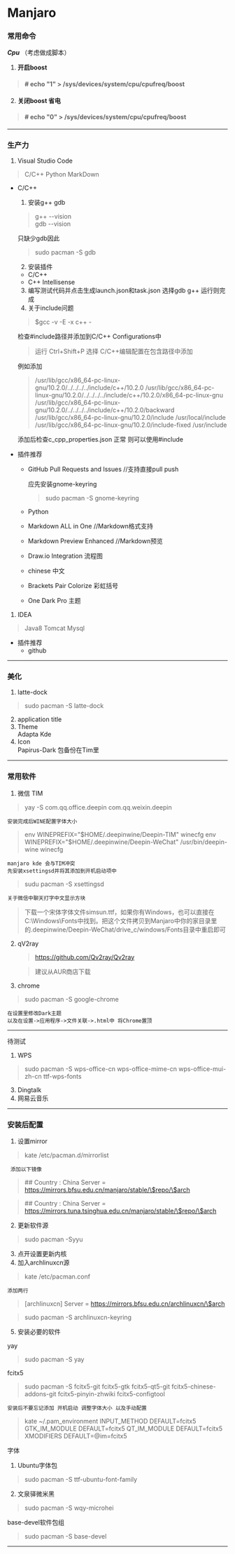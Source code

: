 # __Manjaro__

### __常用命令__
___Cpu___ （考虑做成脚本）
1.  __开启boost__ 
>#### # echo "1" > /sys/devices/system/cpu/cpufreq/boost
2. __关闭boost 省电__
>#### # echo "0" > /sys/devices/system/cpu/cpufreq/boost

***
### __生产力__
1.  Visual Studio Code
   >C/C++ Python MarkDown 

* C/C++   
    1. 安装g++ gdb   
    >g++ --vision  
    >gdb --vision   

    只缺少gdb因此
    >sudo pacman -S gdb
    2. 安装插件
    * C/C++
    * C++ Intellisense
  
    3. 编写测试代码并点击生成launch.json和task.json 选择gdb g++ 运行则完成
    4. 关于include问题
    >\$gcc -v -E -x c++ -    

    检查#include路径并添加到C/C++ Configurations中
    >运行 Ctrl+Shift+P 选择 C/C++编辑配置在包含路径中添加
    
    例如添加
     
    >/usr/lib/gcc/x86_64-pc-linux-gnu/10.2.0/../../../../include/c++/10.2.0
    >/usr/lib/gcc/x86_64-pc-linux-gnu/10.2.0/../../../../include/c++/10.2.0/x86_64-pc-linux-gnu
    >/usr/lib/gcc/x86_64-pc-linux-gnu/10.2.0/../../../../include/c++/10.2.0/backward
    >/usr/lib/gcc/x86_64-pc-linux-gnu/10.2.0/include
    >/usr/local/include
    >/usr/lib/gcc/x86_64-pc-linux-gnu/10.2.0/include-fixed
    >/usr/include

    添加后检查c_cpp_properties.json
    正常 则可以使用#include  
   
* 插件推荐
  * GitHub Pull Requests and Issues
    //支持直接pull push
    
    应先安装gnome-keyring
    >sudo pacman -S gnome-keyring

  * Python  
  * Markdown ALL in One  //Markdown格式支持
  * Markdown Preview Enhanced //Markdown预览
  * Draw.io Integration  流程图
  * chinese   中文
  * Brackets Pair Colorize 彩虹括号
  * One Dark Pro 主题

1. IDEA
>Java8 Tomcat Mysql 
* 插件推荐
  * github
***
### 美化
1. latte-dock
>sudo pacman -S latte-dock
2. application title
3. Theme    
    Adapta Kde
4. Icon  
   Papirus-Dark 包备份在Tim里
***
### __常用软件__
1. 微信 TIM
>yay -S com.qq.office.deepin com.qq.weixin.deepin 

    安装完成后WINE配置字体大小

>env WINEPREFIX="\$HOME/.deepinwine/Deepin-TIM" winecfg
>env WINEPREFIX="\$HOME/.deepinwine/Deepin-WeChat" /usr/bin/deepin-wine winecfg

    manjaro kde 会与TIM冲突
    先安装xsettingsd并将其添加到开机启动项中
>sudu pacman -S xsettingsd

    关于微信中聊天打字中文显示方块

>下载一个宋体字体文件simsun.ttf，如果你有Windows，也可以直接在C:\Windows\Fonts中找到。把这个文件拷贝到Manjaro中你的家目录里的.deepinwine/Deepin-WeChat/drive_c/windows/Fonts目录中重启即可

2. qV2ray
   
   >https://github.com/Qv2ray/Qv2ray
   
   >建议从AUR商店下载

3. chrome
>sudo pacman -S google-chrome

    在设置里修改Dark主题
    以及在设置->应用程序->文件关联->.html中 将Chrome置顶
***
待测试

1. WPS
>sudo pacman -S wps-office-cn wps-office-mime-cn wps-office-mui-zh-cn ttf-wps-fonts

3. Dingtalk
4. 网易云音乐


****
### __安装后配置__
1. 设置mirror
>kate /etc/pacman.d/mirrorlist
    
     添加以下镜像

>\## Country : China
Server = https://mirrors.bfsu.edu.cn/manjaro/stable/\$repo/\$arch

>\## Country : China
Server = https://mirrors.tuna.tsinghua.edu.cn/manjaro/stable/\$repo/\$arch

2. 更新软件源
>sudo pacman -Syyu
3. 点开设置更新内核
4. 加入archlinuxcn源
>kate /etc/pacman.conf
    
    添加两行
>[archlinuxcn]
Server = https://mirrors.bfsu.edu.cn/archlinuxcn/\$arch

>sudo pacman -S archlinuxcn-keyring

5. 安装必要的软件 

yay
>sudo pacman -S yay

fcitx5
>sudo pacman -S fcitx5-git fcitx5-gtk fcitx5-qt5-git fcitx5-chinese-addons-git fcitx5-pinyin-zhwiki fcitx5-configtool

    安装后不要忘记添加 开机启动 调整字体大小 以及手动配置
>kate ~/.pam_environment
>INPUT_METHOD  DEFAULT=fcitx5
>GTK_IM_MODULE DEFAULT=fcitx5
>QT_IM_MODULE  DEFAULT=fcitx5
>XMODIFIERS    DEFAULT=\@im=fcitx5

字体
1. Ubuntu字体包
>sudo pacman -S ttf-ubuntu-font-family
2. 文泉驿微米黑
>sudo pacman -S wqy-microhei

base-devel软件包组
>sudo pacman -S base-devel

***
